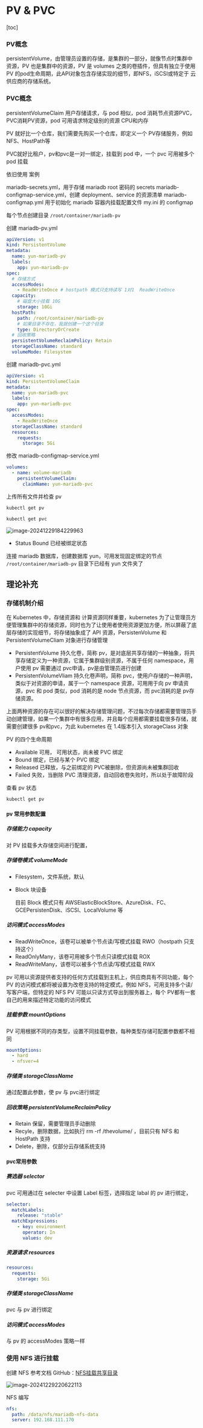 # PV & PVC

[toc]

### PV概念

persistentVolume，由管理员设置的存储，是集群的一部分，就像节点时集群中资源，PV 也是集群中的资源，PV 是 volumes 之类的卷插件，但具有独立于使用 PV 的pod生命周期，此API对象包含存储实现的细节，即NFS，iSCSI或特定于 云供应商的存储系统。



### PVC概念

persistentVolumeClaim 用户存储请求，与 pod 相似，pod 消耗节点资源PVC，PVC消耗PV资源，pod 可用请求特定级别的资源 CPU和内存



PV 就好比一个仓库，我们需要先购买一个仓库，即定义一个 PV存储服务，例如 NFS、HostPath等

PVC就好比租户，pv和pvc是一对一绑定，挂载到 pod 中，一个 pvc 可用被多个 pod 挂载



依旧使用 案例

mariadb-secrets.yml，用于存储 mariadb root 密码的 secrets
mariadb-configmap-service.yml，创建 deployment、service 的资源清单
mariadb-configmap.yml 用于初始化 mariadb 容器内挂载配置文件 my.ini 的 configmap



每个节点创建目录 `/root/container/mariadb-pv`

创建 mariadb-pv.yml

```yaml
apiVersion: v1
kind: PersistentVolume
metadata:
  name: yun-mariadb-pv
  labels:
    app: yun-mariadb-pv
spec:
  # 存储方式
  accessModes:
    - ReadWriteOnce # hostpath 模式只支持读写 1对1  ReadWriteOnce
  capacity:
    # 磁盘大小挂载 10G
    storage: 10Gi
  hostPath:
    path: /root/container/mariadb-pv
    # 如果目录不存在，我就创建一个这个目录
    type: DirectoryOrCreate
  # 回收策略
  persistentVolumeReclaimPolicy: Retain
  storageClassName: standard
  volumeMode: Filesystem
```



创建 mariadb-pvc.yml

```yaml
apiVersion: v1
kind: PersistentVolumeClaim
metadata:
  name: yun-mariadb-pvc
  labels:
    app: yun-mariadb-pvc
spec:
  accessModes:
    - ReadWriteOnce
  storageClassName: standard
  resources:
    requests:
      storage: 5Gi
```



修改 mariadb-configmap-service.yml

```yaml
volumes:
  - name: volume-mariadb
    persistentVolumeClaim:
      claimName: yun-mariadb-pvc
```



上传所有文件并检查 pv

```sh
kubectl get pv

kubectl get pvc
```

![image-20241229184229963](images/17、PV和PVC/image-20241229184229963.png)

+ Status Bound 已经被绑定状态

连接 mariadb 数据库，创建数据库 yun，可用发现固定绑定的节点 `/root/container/mariadb-pv` 目录下已经有 yun 文件夹了



## 理论补充

### 存储机制介绍

在 Kubernetes 中，存储资源和 计算资源同样重要，kubernetes 为了让管理员方便管理集群中的存储资源，同时也为了让使用者使用资源更加方便，所以屏蔽了底层存储的实现细节，将存储抽象成了 API 资源，PersistenVolume 和 PersistentVolumeCliam 对象进行存储管理

+ PersistentVolume 持久化卷，简称 pv，是对底层共享存储的一种抽象，将共享存储定义为一种资源，它属于集群级别资源，不属于任何 namespace，用户使用 pv 需要通过 pvc申请，pv是由管理员进行创建
+ PersistentVolumeVliam 持久化卷声明，简称 pvc，使用户存储的一种声明，类似于对资源的申请，属于一个 namespace 资源，可用用于向 pv 申请资源，pvc 和 pod 类似，pod 消耗的是 node 节点资源，而 pvc消耗的是 pv存储资源。

上面两种资源的存在可以很好的解决存储管理问题，不过每次存储都需要管理员手动创建管理，如果一个集群中有很多应用，并且每个应用都需要挂载很多存储，就需要创建很多 pv和pvc，为此 kubernetes 在 1.4版本引入 storageClass 对象



PV 的四个生命周期

+ Available 可用， 可用状态，尚未被 PVC 绑定
+ Bound 绑定，已经与某个 PVC 绑定
+ Released 已释放，与之前绑定的 PVC被删除，但资源尚未被集群回收
+ Failed 失败，当删除 PVC 清理资源，自动回收卷失败时，所以处于故障阶段

查看 pv 状态

```sh
kubectl get pv
```



#### pv 常用参数配置

##### 存储能力 capacity

对 PV 挂载多大存储空间进行配置，



##### 存储卷模式 volumeMode

+ Filesystem，文件系统，默认

+ Block 块设备

  目前 Block 模式只有 AWSElasticBlockStore、AzureDisk、FC、GCEPersistenDisk、iSCSl、LocalVolume 等



##### 访问模式 accessModes

+ ReadWriteOnce，该卷可以被单个节点读/写模式挂载 RWO（hostpath 只支持这个）
+ ReadOnlyMany，该卷可用被多个节点只读模式挂载 ROX
+ ReadWriteMany，该卷可以被多个节点读/写模式挂载 RWX



pv 可用以资源提供者支持的任何方式挂载到主机上，供应商具有不同功能，每个 PV 的访问模式都将被设置为改卷支持的特定模式，例如 NFS，可用支持多个读/写客户端，但特定的 NFS PV 可能以只读方式导出到服务器上，每个 PV都有一套自己的用来描述特定功能的访问模式



##### 挂载参数 mountOptions

PV 可用根据不同的存类型，设置不同挂载参数，每种类型存储可配置参数都不相同

```yaml
mountOptions:
  - hard
  - nfsver=4
```



##### 存储类 storageClassName

通过配置此参数，使 pv 与 pvc进行绑定



##### 回收策略 persistentVolumeReclaimPolicy

+ Retain 保留，需要管理员手动删除
+ Recyle，删除数据，比如执行 rm -rf /thevolume/ ，目前只有 NFS 和 HostPath 支持
+ Delete，删除，仅部分云存储系统支持



#### pvc常用参数



##### 赛选器 selector

pvc 可用通过在 selecter 中设置 Label 标签，选择指定 labal 的 pv 进行绑定，

```yaml
selector:
  matchLabels:
    release: "stable"
  matchExpressions:
    - key: environment
      operator: In
      values: dev
```



##### 资源请求 resources

```yaml
resources:
  requests:
    storage: 5Gi
```



##### 存储类 storageClassName

pvc 与 pv 进行绑定



##### 访问模式 accessModes

与 pv 的 accessModes 策略一样



### 使用 NFS 进行挂载

创建 NFS 参考文档 GitHub：[NFS挂载共享目录](https://github.com/YuncenLiu/Knowledge/blob/master/14_Linux%20%E6%9C%8D%E5%8A%A1/%E6%93%8D%E4%BD%9C/NFS%E6%8C%82%E8%BD%BD%E5%85%B1%E4%BA%AB%E7%9B%AE%E5%BD%95.md)



![image-20241229220622113](images/17、PV和PVC/image-20241229220622113.png)



NFS 编写

```yaml
nfs:
  path: /data/nfs/mariadb-nfs-data
  server: 192.168.111.170
```

